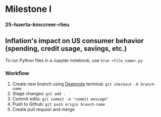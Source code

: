 # Milestone I
### 25-huerta-kmccreer-rlieu

## Inflation's impact on US consumer behavior (spending, credit usage, savings, etc.)  


To run Python files in a Jupyter notebook, use `%run <file_name>.py`

### Workflow

1. Create new branch using [Deepnote](https://deepnote.com/workspace/milestonei-1718-e97dd873-3dfa-452c-ad11-2e190d190593/project/Untitled-project-d4e15c74-6173-42e1-9532-632717f41fb2) terminal: `git checkout -b branch-name`
2. Stage changes: `git add .`
3. Commit edits: `git commit -m "commit message"`
4. Push to Github: `git push origin branch-name`
5. Create pull request and merge